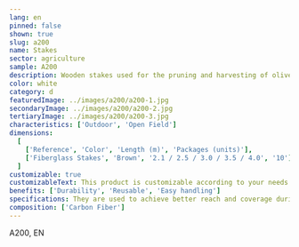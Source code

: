 ```yaml
---
lang: en
pinned: false
shown: true
slug: a200
name: Stakes
sector: agriculture
sample: A200
description: Wooden stakes used for the pruning and harvesting of olive groves and nuts.
color: white
category: d
featuredImage: ../images/a200/a200-1.jpg
secondaryImage: ../images/a200/a200-2.jpg
tertiaryImage: ../images/a200/a200-3.jpg
characteristics: ['Outdoor', 'Open Field']
dimensions:
  [
    ['Reference', 'Color', 'Length (m)', 'Packages (units)'],
    ['Fiberglass Stakes', 'Brown', '2.1 / 2.5 / 3.0 / 3.5 / 4.0', '10'],
  ]
customizable: true
customizableText: This product is customizable according to your needs. Contact us for more information.
benefits: ['Durability', 'Reusable', 'Easy handling']
specifications: They are used to achieve better reach and coverage during fruit harvesting.
composition: ['Carbon Fiber']
---
```


A200, EN
